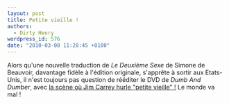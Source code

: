 ```yaml
---
layout: post
title: Petite vieille !
authors:
  - Dirty Henry
wordpress_id: 576
date: "2010-03-08 11:28:45 +0100"
---
```


Alors qu'une nouvelle traduction de _Le Deuxième Sexe_ de Simone de Beauvoir,
davantage fidèle à l'édition originale, s'apprête à sortir aux Etats-Unis, il
n'est toujours pas question de rééditer le DVD de _Dumb And Dumber_, avec
[la scène où Jim Carrey hurle "petite vieille" !](http://www.dailymotion.com/video/x7svjs_dumb-et-dumber-petite-vieille_fun)
Le monde va mal !
